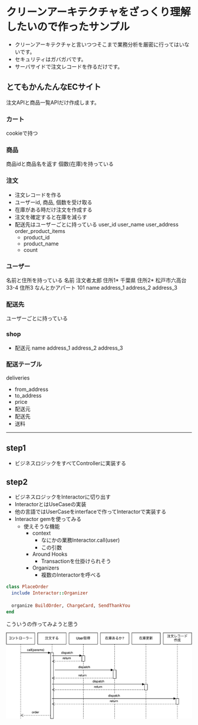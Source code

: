 # クリーンアーキテクチャをざっくり理解したいので作ったサンプル
* クリーンアーキテクチャと言いつつそこまで業務分析を厳密に行ってはいないです。
* セキュリティはガバガバです。
* サーバサイドで注文レコードを作るだけです。

## とてもかんたんなECサイト
注文APIと商品一覧APIだけ作成します。

### カート
cookieで持つ

### 商品
商品idと商品名を返す
個数(在庫)を持っている

### 注文
* 注文レコードを作る
* ユーザーid, 商品, 個数を受け取る
* 在庫がある時だけ注文を作成する
* 注文を確定すると在庫を減らす
* 配送先はユーザーごとに持っている
user_id
user_name
user_address
order_product_items
    * product_id
    * product_name
    * count
 
### ユーザー
名前と住所を持っている
名前 注文者太郎
住所1* 千葉県
住所2* 松戸市六高台 33-4
住所3 なんとかアパート 101
name
address_1
address_2
address_3

### 配送先
ユーザーごとに持っている

### shop
* 配送元
name
address_1
address_2
address_3

### 配送テーブル
deliveries
* from_address
* to_address
* price
* 配送元
* 配送先
* 送料

---
## step1
* ビジネスロジックをすべてControllerに実装する

## step2
* ビジネスロジックをInteractorに切り出す
* InteractorとはUseCaseの実装
* 他の言語ではUserCaseをinterfaceで作ってInteractorで実装する
* Interactor gemを使ってみる
    * 使えそうな機能
        * context
            * なにかの業務Interactor.call(user)
            * この引数
        * Around Hooks
            * Transactionを仕掛けられそう
        * Organizers
            * 複数のInteractorを呼べる
```ruby
class PlaceOrder
  include Interactor::Organizer

  organize BuildOrder, ChargeCard, SendThankYou
end
```
こういうの作ってみようと思う

![Interactorシーケンス図](https://github.com/seitaro1227/sample-ca-ec-rails/raw/master/Interactor_%E3%82%B7%E3%83%BC%E3%82%B1%E3%83%B3%E3%82%B9%E5%9B%B3.png)


